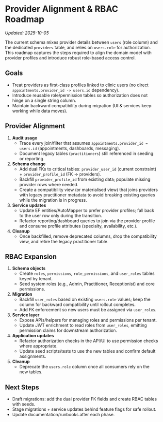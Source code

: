 # Provider Alignment & RBAC Roadmap

_Updated: 2025-10-05_

The current schema mixes provider details between `users` (role column) and the dedicated `providers` table, and relies on `users.role` for authorization. This roadmap captures the steps required to align the domain model with provider profiles and introduce robust role-based access control.

## Goals
- Treat providers as first-class profiles linked to clinic users (no direct `appointments.provider_id -> users.id` dependency).
- Introduce reusable role/permission tables so authorization does not hinge on a single string column.
- Maintain backward compatibility during migration (UI & services keep working while data moves).

## Provider Alignment
1. **Audit usage**
   - Trace every join/filter that assumes `appointments.provider_id = users.id` (appointments, dashboards, messaging).
   - Document legacy tables (`practitioners`) still referenced in seeding or reporting.
2. **Schema change**
   - Add dual FKs to critical tables: `provider_user_id` (current constraint) + `provider_profile_id` (FK → providers).
   - Backfill `provider_profile_id` from existing data; populate missing provider rows where needed.
   - Create a compatibility view (or materialised view) that joins providers with legacy practitioner metadata to avoid breaking existing queries while the migration is in progress.
3. **Service updates**
   - Update EF entities/AutoMapper to prefer provider profiles; fall back to the user row only during the transition.
   - Refactor reporting/dashboard queries to join via the provider profile and consume profile attributes (specialty, availability, etc.).
4. **Cleanup**
   - Once backfilled, remove deprecated columns, drop the compatibility view, and retire the legacy practitioner table.

## RBAC Expansion
1. **Schema objects**
   - Create `roles`, `permissions`, `role_permissions`, and `user_roles` tables keyed by tenant.
   - Seed system roles (e.g., Admin, Practitioner, Receptionist) and core permissions.
2. **Migration**
   - Backfill `user_roles` based on existing `users.role` values; keep the column for backward compatibility until rollout completes.
   - Add FK enforcement so new users must be assigned via `user_roles`.
3. **Service layer**
   - Expose APIs/helpers for managing roles and permissions per tenant.
   - Update JWT enrichment to read roles from `user_roles`, emitting permission claims for downstream authorization.
4. **Application updates**
   - Refactor authorization checks in the API/UI to use permission checks where appropriate.
   - Update seed scripts/tests to use the new tables and confirm default assignments.
5. **Cleanup**
   - Deprecate the `users.role` column once all consumers rely on the new tables.

## Next Steps
- Draft migrations: add the dual provider FK fields and create RBAC tables with seeds.
- Stage migrations + service updates behind feature flags for safe rollout.
- Update documentation/runbooks after each phase.
